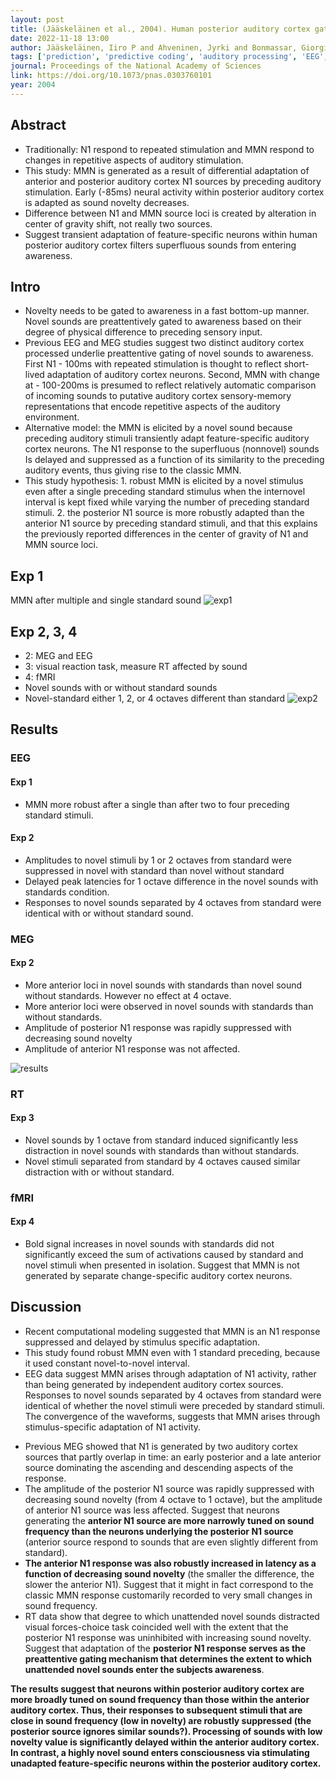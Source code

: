 ```yaml
---
layout: post
title: (Jääskeläinen et al., 2004). Human posterior auditory cortex gates novel sounds to consciousness
date: 2022-11-18 13:00
author: Jääskeläinen, Iiro P and Ahveninen, Jyrki and Bonmassar, Giorgio and Dale, Anders M and Ilmoniemi, Risto J and Levänen, Sari and Lin, Fa-Hsuan and May, Patrick and Melcher, Jennifer and Stufflebeam, Steven
tags: ['prediction', 'predictive coding', 'auditory processing', 'EEG', 'MEG', 'fMRI', 'N1']
journal: Proceedings of the National Academy of Sciences
link: https://doi.org/10.1073/pnas.0303760101
year: 2004
---
```


## Abstract

- Traditionally: N1 respond to repeated stimulation and MMN respond to changes in repetitive aspects of auditory stimulation.
- This study: MMN is generated as a result of differential adaptation of anterior and posterior auditory cortex N1 sources by preceding auditory stimulation. Early (-85ms) neural activity within posterior auditory cortex is adapted as sound novelty decreases.
- Difference between N1 and MMN source loci is created by alteration in center of gravity shift, not really two sources.
- Suggest transient adaptation of feature-specific neurons within human posterior auditory cortex filters superfluous sounds from entering awareness.

## Intro

- Novelty needs to be gated to awareness in a fast bottom-up manner. Novel sounds are preattentively gated to awareness based on their degree of physical difference to preceding sensory input.
- Previous EEG and MEG studies suggest two distinct auditory cortex processed underlie preattentive gating of novel sounds to awareness. First N1 - 100ms with repeated stimulation is thought to reflect short-lived adaptation of auditory cortex neurons. Second, MMN with change at - 100-200ms is presumed to reflect relatively automatic comparison of incoming sounds to putative auditory cortex sensory-memory representations that encode repetitive aspects of the auditory environment. 
- Alternative model: the MMN is elicited by a novel sound because preceding auditory stimuli transiently adapt feature-specific auditory cortex neurons. The N1 response to the superfluous (nonnovel) sounds Is delayed and suppressed as a function of its similarity to the preceding auditory events, thus giving rise to the classic MMN. 
- This study hypothesis: 1. robust MMN is elicited by a novel stimulus even after a single preceding standard stimulus when the internovel interval is kept fixed while varying the number of preceding standard stimuli. 2. the posterior N1 source is more robustly adapted than the anterior N1 source by preceding standard stimuli, and that this explains the previously reported differences in the center of gravity of N1 and MMN source loci. 

## Exp 1
MMN after multiple and single standard sound
![exp1](/reading-notes/img/articles-phd/jaaskelainen-2004-1.png)

## Exp 2, 3, 4 
- 2: MEG and EEG 
- 3: visual reaction task, measure RT affected by sound 
- 4: fMRI
- Novel sounds with or without standard sounds
- Novel-standard either 1, 2, or 4 octaves different than standard
![exp2](/reading-notes/img/articles-phd/jaaskelainen-2004-2.png)

## Results
### EEG
#### Exp 1

- MMN more robust after a single than after two to four preceding standard stimuli.

#### Exp 2

- Amplitudes to novel stimuli by 1 or 2 octaves from standard were suppressed in novel with standard than novel without standard
- Delayed peak latencies for 1 octave difference in the novel sounds with standards condition.
- Responses to novel sounds separated by 4 octaves from standard were identical with or without standard sound. 

### MEG
#### Exp 2

- More anterior loci in novel sounds with standards than novel sound without standards. However no effect at 4 octave.
- More anterior loci were observed in novel sounds with standards than without standards.
- Amplitude of posterior N1 response was rapidly suppressed with decreasing sound novelty
- Amplitude of anterior N1 response was not affected.

![results](/reading-notes/img/articles-phd/jaaskelainen-2004-3.png)

### RT
#### Exp 3

- Novel sounds by 1 octave from standard induced significantly less distraction in novel sounds with standards than without standards. 
- Novel stimuli separated from standard by 4 octaves caused similar distraction with or without standard.

### fMRI 
#### Exp 4

- Bold signal increases in novel sounds with standards did not significantly exceed the sum of activations caused by standard and novel stimuli when presented in isolation. Suggest that MMN is not generated by separate change-specific auditory cortex neurons.

## Discussion

- Recent computational modeling suggested that MMN is an N1 response suppressed and delayed by stimulus specific adaptation.
- This study found robust MMN even with 1 standard preceding, because it used constant novel-to-novel interval.
- EEG data suggest MMN arises through adaptation of N1 activity, rather than being generated by independent auditory cortex sources. Responses to novel sounds separated by 4 octaves from standard were identical of whether the novel stimuli were preceded by standard stimuli. The convergence of the waveforms, suggests that MMN arises through stimulus-specific adaptation of N1 activity.

<p></P>

- Previous MEG showed that N1 is generated by two auditory cortex sources that partly overlap in time: an early posterior and a late anterior source dominating the ascending and descending aspects of the response.
- The amplitude of the posterior N1 source was rapidly suppressed with decreasing sound novelty (from 4 octave to 1 octave), but the amplitude of anterior N1 source was less affected. Suggest that neurons generating the **anterior N1 source are more narrowly tuned on sound frequency than the neurons underlying the posterior N1 source** (anterior source respond to sounds that are even slightly different from standard). 
- **The anterior N1 response was also robustly increased in latency as a function of decreasing sound novelty** (the smaller the difference, the slower the anterior N1). Suggest that it might in fact correspond to the classic MMN response customarily recorded to very small changes in sound frequency. 
- RT data show that degree to which unattended novel sounds distracted visual forces-choice task coincided well with the extent that the posterior N1 response was uninhibited with increasing sound novelty. Suggest that adaptation of the **posterior N1 response serves as the preattentive gating mechanism that determines the extent to which unattended novel sounds enter the subjects awareness**. 

**The results suggest that neurons within posterior auditory cortex are more broadly tuned on sound frequency than those within the anterior auditory cortex. Thus, their responses to subsequent stimuli that are close in sound frequency (low in novelty) are robustly suppressed (the posterior source ignores similar sounds?). Processing of sounds with low novelty value is significantly delayed within the anterior auditory cortex. In contrast, a highly novel sound enters consciousness via stimulating unadapted feature-specific neurons within the posterior auditory cortex.**